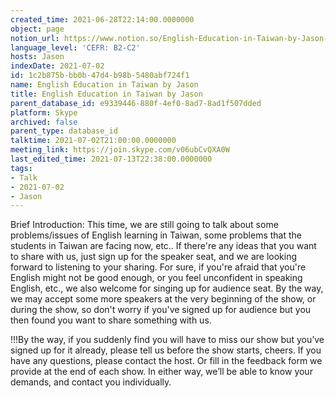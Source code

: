 ```yaml
---
created_time: 2021-06-28T22:14:00.0000000
object: page
notion_url: https://www.notion.so/English-Education-in-Taiwan-by-Jason-1c2b875bbb0b47d4b98b5480abf724f1
language_level: 'CEFR: B2-C2'
hosts: Jason
indexDate: 2021-07-02
id: 1c2b875b-bb0b-47d4-b98b-5480abf724f1
name: English Education in Taiwan by Jason
title: English Education in Taiwan by Jason
parent_database_id: e9339446-880f-4ef0-8ad7-8ad1f507dded
platform: Skype
archived: false
parent_type: database_id
talktime: 2021-07-02T21:00:00.0000000
meeting_link: https://join.skype.com/v06ubCvQXA0W
last_edited_time: 2021-07-13T22:38:00.0000000
tags:
- Talk
- 2021-07-02
- Jason
---
```




Brief Introduction: This time, we are still going to talk about some problems/issues of English learning in Taiwan, some problems that the students in Taiwan are facing now, etc.. If there're any ideas that you want to share with us, just sign up for the speaker seat, and we are looking forward to listening to your sharing. 
For sure, if you're afraid that you're English might not be good enough, or you feel unconfident in speaking English, etc., we also welcome for singing up for audience seat. By the way, we may accept some more speakers at the very beginning of the show, or during the show, so don't worry if you've signed up for audience but you then found you want to share something with us.

!!!By the way, if you suddenly find you will have to miss our show but you’ve signed up for it already, please tell us before the show starts, cheers.
If you have any questions, please contact the host. Or fill in the feedback form we provide at the end of each show. In either way, we’ll be able to know your demands, and contact you individually.

